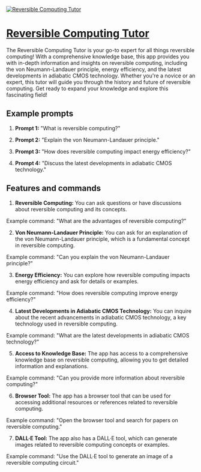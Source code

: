[![Reversible Computing Tutor](https://files.oaiusercontent.com/file-pq3axvOZ3SwahR2bbpg1nViD?se=2123-10-17T19%3A53%3A13Z&sp=r&sv=2021-08-06&sr=b&rscc=max-age%3D31536000%2C%20immutable&rscd=attachment%3B%20filename%3D44e06a97-542a-48da-8c9e-53ed7d8e2556.png&sig=Ws84d4%2BQTBHXnNRz74COsIU7jqrbG59xPWSuXr%2B61F0%3D)](https://chat.openai.com/g/g-Ag3GGHb4h-reversible-computing-tutor)

# [Reversible Computing Tutor](https://chat.openai.com/g/g-Ag3GGHb4h-reversible-computing-tutor)

The Reversible Computing Tutor is your go-to expert for all things reversible computing! With a comprehensive knowledge base, this app provides you with in-depth information and insights on reversible computing, including the von Neumann-Landauer principle, energy efficiency, and the latest developments in adiabatic CMOS technology. Whether you're a novice or an expert, this tutor will guide you through the history and future of reversible computing. Get ready to expand your knowledge and explore this fascinating field!

## Example prompts

1. **Prompt 1:** "What is reversible computing?"

2. **Prompt 2:** "Explain the von Neumann-Landauer principle."

3. **Prompt 3:** "How does reversible computing impact energy efficiency?"

4. **Prompt 4:** "Discuss the latest developments in adiabatic CMOS technology."

## Features and commands

1. **Reversible Computing:** You can ask questions or have discussions about reversible computing and its concepts.

Example command: "What are the advantages of reversible computing?"

2. **Von Neumann-Landauer Principle:** You can ask for an explanation of the von Neumann-Landauer principle, which is a fundamental concept in reversible computing.

Example command: "Can you explain the von Neumann-Landauer principle?"

3. **Energy Efficiency:** You can explore how reversible computing impacts energy efficiency and ask for details or examples.

Example command: "How does reversible computing improve energy efficiency?"

4. **Latest Developments in Adiabatic CMOS Technology:** You can inquire about the recent advancements in adiabatic CMOS technology, a key technology used in reversible computing.

Example command: "What are the latest developments in adiabatic CMOS technology?"

5. **Access to Knowledge Base:** The app has access to a comprehensive knowledge base on reversible computing, allowing you to get detailed information and explanations.

Example command: "Can you provide more information about reversible computing?"

6. **Browser Tool:** The app has a browser tool that can be used for accessing additional resources or references related to reversible computing.

Example command: "Open the browser tool and search for papers on reversible computing."

7. **DALL·E Tool:** The app also has a DALL·E tool, which can generate images related to reversible computing concepts or examples.

Example command: "Use the DALL·E tool to generate an image of a reversible computing circuit."